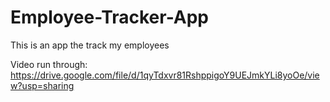 # Employee-Tracker-App
This is an app the track my employees


Video run through: 
https://drive.google.com/file/d/1qyTdxvr81RshppigoY9UEJmkYLi8yoOe/view?usp=sharing
